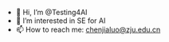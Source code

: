 - 👋 Hi, I’m @Testing4AI
- 👀 I’m interested in SE for AI 
- 📫 How to reach me: chenjialuo@zju.edu.cn
<!-- - 🌱 I’m currently learning ... -->
<!-- - 💞️ I’m looking to collaborate on ... -->


<!---
Testing4AI/Testing4AI is a ✨ special ✨ repository because its `README.md` (this file) appears on your GitHub profile.
You can click the Preview link to take a look at your changes.
--->
